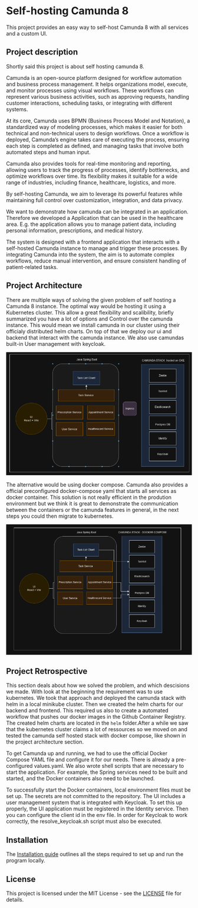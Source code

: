# Self-hosting Camunda 8

This project provides an easy way to self-host Camunda 8 with all services and a custom UI.

## Project description

Shortly said this project is about self hosting camunda 8.

Camunda is an open-source platform designed for workflow automation and business process management. It helps organizations model, execute, and monitor processes using visual workflows. These workflows can represent various business activities, such as approving requests, handling customer interactions, scheduling tasks, or integrating with different systems.

At its core, Camunda uses BPMN (Business Process Model and Notation), a standardized way of modeling processes, which makes it easier for both technical and non-technical users to design workflows. Once a workflow is deployed, Camunda’s engine takes care of executing the process, ensuring each step is completed as defined, and managing tasks that involve both automated steps and human input.

Camunda also provides tools for real-time monitoring and reporting, allowing users to track the progress of processes, identify bottlenecks, and optimize workflows over time. Its flexibility makes it suitable for a wide range of industries, including finance, healthcare, logistics, and more.

By self-hosting Camunda, we aim to leverage its powerful features while maintaining full control over customization, integration, and data privacy.

We want to demonstrate how camunda can be integrated in an application. Therefore we developed a Application that can be used in the healthcare area. E.g. the application allows you to manage patient data, including personal information, prescriptions, and medical history. 

The system is designed with a frontend application that interacts with a self-hosted Camunda instance to manage and trigger these processes. By integrating Camunda into the system, the aim is to automate complex workflows, reduce manual intervention, and ensure consistent handling of patient-related tasks.



## Project Architecture

There are multiple ways of solving the given problem of self hosting a Camunda 8 instance. The optimal way would be hosting it using a Kubernetes cluster. This allow a great flexibility and scalibility, briefly summarized you have a lot of options and Control over the camunda instance. This would mean we install camunda in our cluster using their officialy distributed helm charts. On top of that we deploy our ui and backend that interact with the camunda instance. We also use camundas built-in User management with keycloak.

![alt text](docs/image2.png)

The alternative would be using docker compose. Camunda also provides a official preconfigured docker-compose yaml that starts all services as docker container. This solution is not really efficient in the prodution environment but we think it is great to demonstrate the communication between the containers or the camunda features in general, in the next steps you could then migrate to kubernetes.

![alt text](docs/image1.png)

## Project Retrospective

This section deals about how we solved the problem, and which descisions we made. With look at the beginning the requirement was to use kubernetes. We took that approach and deployed the camunda stack with helm in a local minikube cluster. Then we created the helm charts for our backend and frontend. This required us also to create a automated workflow that pushes our docker images in the Github Container Registry. The created helm charts are located in the `helm` folder.After a while we saw that the kubernetes cluster claims a lot of ressources so we moved on and tested the camunda self hosted stack with docker compose, like shown in the project architecture section.

To get Camunda up and running, we had to use the official Docker Compose YAML file and configure it for our needs. There is already a pre-configured values.yaml. We also wrote shell scripts that are necessary to start the application. For example, the Spring services need to be built and started, and the Docker containers also need to be launched.

To successfully start the Docker containers, local environment files must be set up. The secrets are not committed to the repository. The UI includes a user management system that is integrated with Keycloak. To set this up properly, the UI application must be registered in the Identity service. Then you can configure the client id in the env file. In order for Keycloak to work correctly, the resolve_keycloak.sh script must also be executed.


## Installation

The [Installation guide]('docs/INSTALLATION.md') outlines all the steps required to set up and run the program locally.


## License

This project is licensed under the MIT License - see the [LICENSE](LICENSE) file for details.
